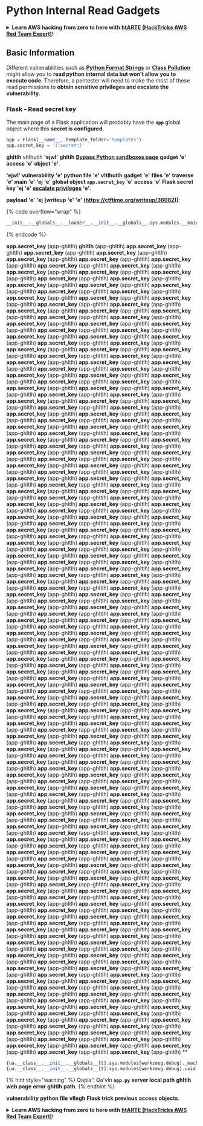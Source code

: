 # Python Internal Read Gadgets

<details>

<summary><strong>Learn AWS hacking from zero to hero with</strong> <a href="https://training.hacktricks.xyz/courses/arte"><strong>htARTE (HackTricks AWS Red Team Expert)</strong></a><strong>!</strong></summary>

Other ways to support HackTricks:

* If you want to see your **company advertised in HackTricks** or **download HackTricks in PDF** Check the [**SUBSCRIPTION PLANS**](https://github.com/sponsors/carlospolop)!
* Get the [**official PEASS & HackTricks swag**](https://peass.creator-spring.com)
* Discover [**The PEASS Family**](https://opensea.io/collection/the-peass-family), our collection of exclusive [**NFTs**](https://opensea.io/collection/the-peass-family)
* **Join the** 💬 [**Discord group**](https://discord.gg/hRep4RUj7f) or the [**telegram group**](https://t.me/peass) or **follow** us on **Twitter** 🐦 [**@hacktricks_live**](https://twitter.com/hacktricks_live)**.**
* **Share your hacking tricks by submitting PRs to the** [**HackTricks**](https://github.com/carlospolop/hacktricks) and [**HackTricks Cloud**](https://github.com/carlospolop/hacktricks-cloud) github repos.

</details>

## Basic Information

Different vulnerabilities such as [**Python Format Strings**](bypass-python-sandboxes/#python-format-string) or [**Class Pollution**](class-pollution-pythons-prototype-pollution.md) might allow you to **read python internal data but won't allow you to execute code**. Therefore, a pentester will need to make the most of these read permissions to **obtain sensitive privileges and escalate the vulnerability**.

### Flask - Read secret key

The main page of a Flask application will probably have the **`app`** global object where this **secret is configured**.
```python
app = Flask(__name__, template_folder='templates')
app.secret_key = '(:secret:)'
```
**ghItlh** vItlhutlh **'ejwI'** **ghItlh** **[Bypass Python sandboxes page](bypass-python-sandboxes/)** **gadget** **'e'** **access** **'e'** **object** **'e'**.

**'ejwI'** **vulnerability** **'e'** **python file** **'e'** **vItlhutlh** **gadget** **'e'** **files** **'e'** **traverse** **'e'** **main** **'e'** **'ej** **'e'** **global object `app.secret_key`** **'e'** **access** **'e'** **Flask secret key** **'ej** **'e'** **[escalate privileges](../../network-services-pentesting/pentesting-web/flask.md#flask-unsign)** **'e'**.

**payload** **'e'** **'ej** **[writeup** **'e'** **'e'** **(https://ctftime.org/writeup/36082)]**:

{% code overflow="wrap" %}
```python
__init__.__globals__.__loader__.__init__.__globals__.sys.modules.__main__.app.secret_key
```
{% endcode %}

**app.secret_key** (app-ghItlh) **ghItlh** (app-ghItlh) **app.secret_key** (app-ghItlh) **app.secret_key** (app-ghItlh) **app.secret_key** (app-ghItlh) **app.secret_key** (app-ghItlh) **app.secret_key** (app-ghItlh) **app.secret_key** (app-ghItlh) **app.secret_key** (app-ghItlh) **app.secret_key** (app-ghItlh) **app.secret_key** (app-ghItlh) **app.secret_key** (app-ghItlh) **app.secret_key** (app-ghItlh) **app.secret_key** (app-ghItlh) **app.secret_key** (app-ghItlh) **app.secret_key** (app-ghItlh) **app.secret_key** (app-ghItlh) **app.secret_key** (app-ghItlh) **app.secret_key** (app-ghItlh) **app.secret_key** (app-ghItlh) **app.secret_key** (app-ghItlh) **app.secret_key** (app-ghItlh) **app.secret_key** (app-ghItlh) **app.secret_key** (app-ghItlh) **app.secret_key** (app-ghItlh) **app.secret_key** (app-ghItlh) **app.secret_key** (app-ghItlh) **app.secret_key** (app-ghItlh) **app.secret_key** (app-ghItlh) **app.secret_key** (app-ghItlh) **app.secret_key** (app-ghItlh) **app.secret_key** (app-ghItlh) **app.secret_key** (app-ghItlh) **app.secret_key** (app-ghItlh) **app.secret_key** (app-ghItlh) **app.secret_key** (app-ghItlh) **app.secret_key** (app-ghItlh) **app.secret_key** (app-ghItlh) **app.secret_key** (app-ghItlh) **app.secret_key** (app-ghItlh) **app.secret_key** (app-ghItlh) **app.secret_key** (app-ghItlh) **app.secret_key** (app-ghItlh) **app.secret_key** (app-ghItlh) **app.secret_key** (app-ghItlh) **app.secret_key** (app-ghItlh) **app.secret_key** (app-ghItlh) **app.secret_key** (app-ghItlh) **app.secret_key** (app-ghItlh) **app.secret_key** (app-ghItlh) **app.secret_key** (app-ghItlh) **app.secret_key** (app-ghItlh) **app.secret_key** (app-ghItlh) **app.secret_key** (app-ghItlh) **app.secret_key** (app-ghItlh) **app.secret_key** (app-ghItlh) **app.secret_key** (app-ghItlh) **app.secret_key** (app-ghItlh) **app.secret_key** (app-ghItlh) **app.secret_key** (app-ghItlh) **app.secret_key** (app-ghItlh) **app.secret_key** (app-ghItlh) **app.secret_key** (app-ghItlh) **app.secret_key** (app-ghItlh) **app.secret_key** (app-ghItlh) **app.secret_key** (app-ghItlh) **app.secret_key** (app-ghItlh) **app.secret_key** (app-ghItlh) **app.secret_key** (app-ghItlh) **app.secret_key** (app-ghItlh) **app.secret_key** (app-ghItlh) **app.secret_key** (app-ghItlh) **app.secret_key** (app-ghItlh) **app.secret_key** (app-ghItlh) **app.secret_key** (app-ghItlh) **app.secret_key** (app-ghItlh) **app.secret_key** (app-ghItlh) **app.secret_key** (app-ghItlh) **app.secret_key** (app-ghItlh) **app.secret_key** (app-ghItlh) **app.secret_key** (app-ghItlh) **app.secret_key** (app-ghItlh) **app.secret_key** (app-ghItlh) **app.secret_key** (app-ghItlh) **app.secret_key** (app-ghItlh) **app.secret_key** (app-ghItlh) **app.secret_key** (app-ghItlh) **app.secret_key** (app-ghItlh) **app.secret_key** (app-ghItlh) **app.secret_key** (app-ghItlh) **app.secret_key** (app-ghItlh) **app.secret_key** (app-ghItlh) **app.secret_key** (app-ghItlh) **app.secret_key** (app-ghItlh) **app.secret_key** (app-ghItlh) **app.secret_key** (app-ghItlh) **app.secret_key** (app-ghItlh) **app.secret_key** (app-ghItlh) **app.secret_key** (app-ghItlh) **app.secret_key** (app-ghItlh) **app.secret_key** (app-ghItlh) **app.secret_key** (app-ghItlh) **app.secret_key** (app-ghItlh) **app.secret_key** (app-ghItlh) **app.secret_key** (app-ghItlh) **app.secret_key** (app-ghItlh) **app.secret_key** (app-ghItlh) **app.secret_key** (app-ghItlh) **app.secret_key** (app-ghItlh) **app.secret_key** (app-ghItlh) **app.secret_key** (app-ghItlh) **app.secret_key** (app-ghItlh) **app.secret_key** (app-ghItlh) **app.secret_key** (app-ghItlh) **app.secret_key** (app-ghItlh) **app.secret_key** (app-ghItlh) **app.secret_key** (app-ghItlh) **app.secret_key** (app-ghItlh) **app.secret_key** (app-ghItlh) **app.secret_key** (app-ghItlh) **app.secret_key** (app-ghItlh) **app.secret_key** (app-ghItlh) **app.secret_key** (app-ghItlh) **app.secret_key** (app-ghItlh) **app.secret_key** (app-ghItlh) **app.secret_key** (app-ghItlh) **app.secret_key** (app-ghItlh) **app.secret_key** (app-ghItlh) **app.secret_key** (app-ghItlh) **app.secret_key** (app-ghItlh) **app.secret_key** (app-ghItlh) **app.secret_key** (app-ghItlh) **app.secret_key** (app-ghItlh) **app.secret_key** (app-ghItlh) **app.secret_key** (app-ghItlh) **app.secret_key** (app-ghItlh) **app.secret_key** (app-ghItlh) **app.secret_key** (app-ghItlh) **app.secret_key** (app-ghItlh) **app.secret_key** (app-ghItlh) **app.secret_key** (app-ghItlh) **app.secret_key** (app-ghItlh) **app.secret_key** (app-ghItlh) **app.secret_key** (app-ghItlh) **app.secret_key** (app-ghItlh) **app.secret_key** (app-ghItlh) **app.secret_key** (app-ghItlh) **app.secret_key** (app-ghItlh) **app.secret_key** (app-ghItlh) **app.secret_key** (app-ghItlh) **app.secret_key** (app-ghItlh) **app.secret_key** (app-ghItlh) **app.secret_key** (app-ghItlh) **app.secret_key** (app-ghItlh) **app.secret_key** (app-ghItlh) **app.secret_key** (app-ghItlh) **app.secret_key** (app-ghItlh) **app.secret_key** (app-ghItlh) **app.secret_key** (app-ghItlh) **app.secret_key** (app-ghItlh) **app.secret_key** (app-ghItlh) **app.secret_key** (app-ghItlh) **app.secret_key** (app-ghItlh) **app.secret_key** (app-ghItlh) **app.secret_key** (app-ghItlh) **app.secret_key** (app-ghItlh) **app.secret_key** (app-ghItlh) **app.secret_key** (app-ghItlh) **app.secret_key** (app-ghItlh) **app.secret_key** (app-ghItlh) **app.secret_key** (app-ghItlh) **app.secret_key** (app-ghItlh) **app.secret_key** (app-ghItlh) **app.secret_key** (app-ghItlh) **app.secret_key** (app-ghItlh) **app.secret_key** (app-ghItlh) **app.secret_key** (app-ghItlh) **app.secret_key** (app-ghItlh) **app.secret_key** (app-ghItlh) **app.secret_key** (app-ghItlh) **app.secret_key** (app-ghItlh) **app.secret_key** (app-ghItlh) **app.secret_key** (app-ghItlh) **app.secret_key** (app-ghItlh) **app.secret_key** (app-ghItlh) **app.secret_key** (app-ghItlh) **app.secret_key** (app-ghItlh) **app.secret_key** (app-ghItlh) **app.secret_key** (app-ghItlh) **app.secret_key** (app-ghItlh) **app.secret_key** (app-ghItlh) **app.secret_key** (app-ghItlh) **app.secret_key** (app-ghItlh) **app.secret_key** (app-ghItlh) **app.secret_key** (app-ghItlh) **app.secret_key** (app-ghItlh) **app.secret_key** (app-ghItlh) **app.secret_key** (app-ghItlh) **app.secret_key** (app-ghItlh) **app.secret_key** (app-ghItlh) **app.secret_key** (app-ghItlh) **app.secret_key** (app-ghItlh) **app.secret_key** (app-ghItlh) **app.secret_key** (app-ghItlh) **app.secret_key** (app-ghItlh) **app.secret_key** (app-ghItlh) **app.secret_key** (app-ghItlh) **app.secret_key** (app-ghItlh) **app.secret_key** (app-ghItlh) **app.secret_key** (app-ghItlh) **app.secret_key** (app-ghItlh) **app.secret_key** (app-ghItlh) **app.secret_key** (app-ghItlh) **app.secret_key** (app-ghItlh) **app.secret_key** (app-ghItlh) **app.secret_key** (app-ghItlh) **app.secret_key** (app-ghItlh) **app.secret_key** (app-ghItlh) **app.secret_key** (app-ghItlh) **app.secret_key** (app-ghItlh) **app.secret_key** (app-ghItlh) **app.secret_key** (app-ghItlh) **app.secret_key** (app-ghItlh) **app.secret_key** (app-ghItlh) **app.secret_key** (app-ghItlh) **app.secret_key** (app-ghItlh) **app.secret_key** (app-ghItlh) **app.secret_key** (app-ghItlh) **app.secret_key** (app-ghItlh) **app.secret_key** (app-ghItlh) **app.secret_key** (app-ghItlh) **app.secret_key** (app-ghItlh) **app.secret_key** (app-ghItlh) **app.secret_key** (app-ghItlh) **app.secret_key** (app-ghItlh) **app.secret_key** (app-ghItlh) **app.secret_key** (app-ghItlh) **app.secret_key** (app-ghItlh) **app.secret_key** (app-ghItlh) **app.secret_key** (app-ghItlh) **app.secret_key** (app-ghItlh) **app.secret_key** (app-ghItlh) **app.secret_key** (app-ghItlh) **app.secret_key** (app-ghItlh) **app.secret_key** (app-ghItlh) **app.secret_key** (app-ghItlh) **app.secret_key** (app-ghItlh) **app.secret_key** (app-ghItlh) **app.secret_key** (app-ghItlh) **app.secret_key** (app-ghItlh) **app.secret_key** (app-ghItlh) **app.secret_key** (app-ghItlh) **app.secret_key** (app-ghItlh) **app.secret_key** (app-ghItlh) **app.secret_key** (app-ghItlh) **app.secret_key** (app-ghItlh) **app.secret_key** (app-ghItlh) **app.secret_key** (app-ghItlh) **app.secret_key** (app-ghItlh) **app.secret_key** (app-ghItlh) **app.secret_key** (app-ghItlh) **app.secret_key** (app-ghItlh) **app.secret_key** (app-ghItlh) **app.secret_key** (app-ghItlh) **app.secret_key** (app-ghItlh) **app.secret_key** (app-ghItlh) **app.secret_key** (app-ghItlh) **app.secret_key** (app-ghItlh) **app.secret_key** (app-ghItlh) **app.secret_key** (app-ghItlh) **app.secret_key** (app-ghItlh) **app.secret_key** (app-ghItlh) **app.secret_key** (app-ghItlh) **app.secret_key** (app-ghItlh) **app.secret_key** (app-ghItlh) **app.secret_key** (app-ghItlh) **app.secret_key** (app-ghItlh) **app.secret_key** (app-ghItlh) **app.secret_key** (app-ghItlh) **app.secret_key** (app-ghItlh) **app.secret_key** (app-ghItlh) **app.secret_key** (app-ghItlh) **app.secret_key** (app-ghItlh) **app.secret_key** (app-ghItlh) **app.secret_key** (app-ghItlh) **app.secret_key** (app-ghItlh) **app.secret_key** (app-ghItlh) **app.secret_key** (app-ghItlh) **app.secret_key** (app-ghItlh) **app.secret_key** (app-ghItlh) **app.secret_key** (app-ghItlh) **app.secret_key** (app-ghItlh) **app.secret_key** (app-ghItlh) **app.secret_key** (app-ghItlh) **app.secret_key** (app-ghItlh) **app.secret_key** (app-ghItlh) **app.secret_key** (app-ghItlh) **app.secret_key** (app-ghItlh) **app.secret_key** (app-ghItlh) **app.secret_key** (app-ghItlh) **app.secret_key** (app-ghItlh) **app.secret_key** (app-ghItlh) **app.secret_key** (app-ghItlh) **app.secret_key** (app-ghItlh) **app.secret_key** (app-ghItlh) **app.secret_key** (app-ghItlh) **app.secret_key** (app-ghItlh) **app.secret_key** (app-ghItlh) **app.secret_key** (app-ghItlh) **app.secret_key** (app-ghItlh) **app.secret_key** (app-ghItlh) **app.secret_key** (app-ghItlh) **app.secret_key** (app-ghItlh) **app.secret_key** (app-ghItlh) **app.secret_key** (app-ghItlh) **
```python
{ua.__class__.__init__.__globals__[t].sys.modules[werkzeug.debug]._machine_id}
{ua.__class__.__init__.__globals__[t].sys.modules[werkzeug.debug].uuid._node}
```
{% hint style="warning" %}
Qapla'! Qa'vIn **`app.py`** **server local path** **ghItlh** **web page** **error** **ghItlh** **path**.
{% endhint %}

**vulnerability** **python file** **vIlegh** **Flask trick** **previous** **access** **objects**.

<details>

<summary><strong>Learn AWS hacking from zero to hero with</strong> <a href="https://training.hacktricks.xyz/courses/arte"><strong>htARTE (HackTricks AWS Red Team Expert)</strong></a><strong>!</strong></summary>

**HackTricks** **support** **ways**:

* **company advertised** **HackTricks** **download HackTricks** **PDF** [**SUBSCRIPTION PLANS**](https://github.com/sponsors/carlospolop) **Check**!
* **official PEASS & HackTricks swag** [**Get**](https://peass.creator-spring.com)
* **The PEASS Family** [**Discover**](https://opensea.io/collection/the-peass-family) **exclusive NFTs** [**collection**](https://opensea.io/collection/the-peass-family) **our** **Check**
* **Join** 💬 [**Discord group**](https://discord.gg/hRep4RUj7f) **telegram group** [**follow**](https://t.me/peass) **Twitter** 🐦 [**@hacktricks_live**](https://twitter.com/hacktricks_live)**.**
* **Share** **hacking tricks** **submitting PRs** [**HackTricks**](https://github.com/carlospolop/hacktricks) **HackTricks Cloud** [**github repos**](https://github.com/carlospolop/hacktricks-cloud).

</details>
